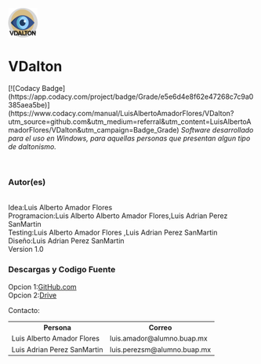 <img src="https://github.com/LuisAlbertoAmadorFlores/VDalton/blob/master/VDalton.png"  width="60" height="60">

<h1><b>VDalton</b></h1>
[![Codacy Badge](https://app.codacy.com/project/badge/Grade/e5e6d4e8f62e47268c7c9a0385aea5be)](https://www.codacy.com/manual/LuisAlbertoAmadorFlores/VDalton?utm_source=github.com&amp;utm_medium=referral&amp;utm_content=LuisAlbertoAmadorFlores/VDalton&amp;utm_campaign=Badge_Grade)
<em>Software desarrollado para el uso en Windows, para aquellas personas que presentan algun tipo de daltonismo.</em>


<br><b><h3>Autor(es)</h3></b>
<br>Idea:Luis Alberto Amador Flores
<br>Programacion:Luis Alberto Alberto Amador Flores,Luis Adrian Perez SanMartin
<br>Testing:Luis Alberto Amador Flores ,Luis Adrian Perez SanMartin
<br>Diseño:Luis Adrian Perez SanMartin
<br>Version 1.0
<br><b><h3>Descargas y Codigo Fuente</h3></b>

Opcion 1:<a href="https://github.com/LuisAlbertoAmadorFlores/VDalton">GitHub.com</a><br>
Opcion 2:<a href="https://drive.google.com/open?id=1KDWu1mYSR66w_KCKsDza6V-VB4ghInuB">Drive</a>

Contacto:
<table>
<tr><th>Persona</th><th>Correo</th></tr>
<tr><td>Luis Alberto Amador Flores</td><td>luis.amador@alumno.buap.mx</td></tr>
<tr><td>Luis Adrian Perez SanMartin</td><td>luis.perezsm@alumno.buap.mx</td></tr>
</table>


